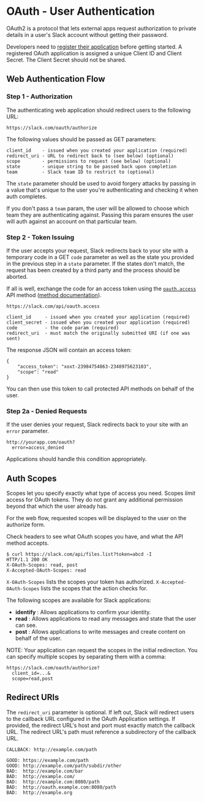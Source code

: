 # OAuth - User Authentication

OAuth2 is a protocol that lets external apps request authorization to private details
in a user's Slack account without getting their password.

Developers need to [register their application](/applications) before getting started. A registered OAuth 
application is assigned a unique Client ID and Client Secret. The Client Secret should not be shared.


## Web Authentication Flow

### Step 1 - Authorization

The authenticating web application should redirect users to the following URL:

    https://slack.com/oauth/authorize

The following values should be passed as GET parameters:

    client_id    - issued when you created your application (required)
    redirect_uri - URL to redirect back to (see below) (optional)
    scope        - permissions to request (see below) (optional)
    state        - unique string to be passed back upon completion
    team         - Slack team ID to restrict to (optional)

The `state` parameter should be used to avoid forgery attacks by passing in a value that's unique
to the user you're authenticating and checking it when auth completes.

If you don't pass a `team` param, the user will be allowed to choose which team they are 
authenticating against. Passing this param ensures the user will auth against an account on that
particular team.


### Step 2 - Token Issuing

If the user accepts your request, Slack redirects back to your site with a temporary code in a GET 
`code` parameter as well as the state you provided in the previous step in a `state` parameter.
If the states don't match, the request has been created by a third party and the process should be
aborted.

If all is well, exchange the code for an access token using the [`oauth.access`](/methods/oauth.access)
API method ([method documentation](/methods/oauth.access)).

    https://slack.com/api/oauth.access

    client_id     - issued when you created your application (required)
    client_secret - issued when you created your application (required)
    code          - the code param (required)
    redirect_uri  - must match the originally submitted URI (if one was sent)

The response JSON will contain an access token:

	{
		"access_token": "xoxt-23984754863-2348975623103",
		"scope": "read"
	}

You can then use this token to call protected API methods on behalf of the user.


### Step 2a - Denied Requests

If the user denies your request, Slack redirects back to your site with an `error` parameter.

    http://yourapp.com/oauth?
      error=access_denied

Applications should handle this condition appropriately.


## Auth Scopes

Scopes let you specify exactly what type of access you need. Scopes _limit_ access for 
OAuth tokens. They do not grant any additional permission beyond that which the user already has.

For the web flow, requested scopes will be displayed to the user on the authorize form.

Check headers to see what OAuth scopes you have, and what the API method accepts.

    $ curl https://slack.com/api/files.list?token=abcd -I
    HTTP/1.1 200 OK
    X-OAuth-Scopes: read, post
    X-Accepted-OAuth-Scopes: read

`X-OAuth-Scopes` lists the scopes your token has authorized.
`X-Accepted-OAuth-Scopes` lists the scopes that the action checks for.

The following scopes are available for Slack applications:

* __identify__ : Allows applications to confirm your identity.
* __read__ : Allows applications to read any messages and state that the user can see.
* __post__ : Allows applications to write messages and create content on behalf of the user.

NOTE: Your application can request the scopes in the initial redirection.
You can specify multiple scopes by separating them with a comma:

    https://slack.com/oauth/authorize?
      client_id=...&
      scope=read,post


## Redirect URIs

The `redirect_uri` parameter is optional. If left out, Slack will redirect users to the callback URL 
configured in the OAuth Application settings. If provided, the redirect URL's host and port must exactly 
match the callback URL. The redirect URL's path must reference a subdirectory of the callback URL.

    CALLBACK: http://example.com/path
    
    GOOD: https://example.com/path
    GOOD: http://example.com/path/subdir/other
    BAD:  http://example.com/bar
    BAD:  http://example.com/
    BAD:  http://example.com:8080/path
    BAD:  http://oauth.example.com:8080/path
    BAD:  http://example.org

